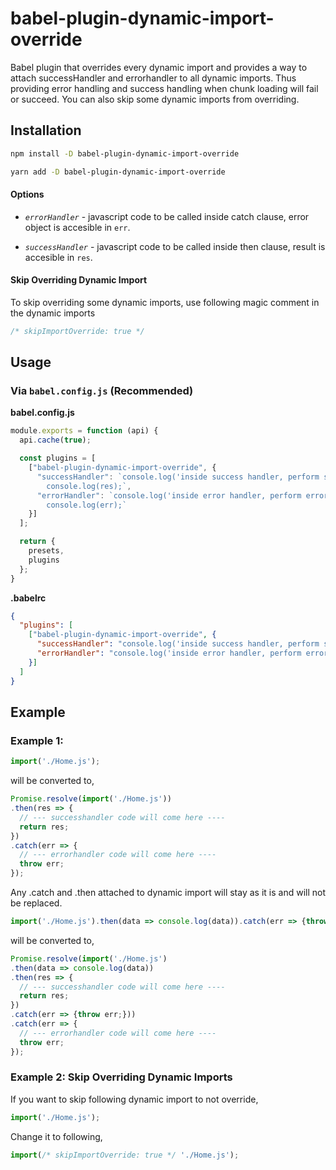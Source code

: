 # babel-plugin-dynamic-import-override

Babel plugin that overrides every dynamic import and provides a way to attach successHandler and errorhandler to all dynamic imports. Thus providing error handling and success handling when chunk loading will fail or succeed.
You can also skip some dynamic imports from overriding.

## Installation

```sh
npm install -D babel-plugin-dynamic-import-override
```

```sh
yarn add -D babel-plugin-dynamic-import-override
```

#### Options

- *`errorHandler`* - javascript code to be called inside catch clause, error object is accesible in `err`.

- *`successHandler`* - javascript code to be called inside then clause, result  is accesible in `res`.

#### Skip Overriding Dynamic Import

To skip overriding some dynamic imports, use following magic comment in the dynamic imports

```javascript
/* skipImportOverride: true */
```

## Usage

### Via `babel.config.js` (Recommended)

**babel.config.js**

```javascript
module.exports = function (api) {
  api.cache(true);

  const plugins = [
    ["babel-plugin-dynamic-import-override", {
      "successHandler": `console.log('inside success handler, perform success handling here, result is available in res');
        console.log(res);`,
      "errorHandler": `console.log('inside error handler, perform error handling here, error is available in err');
        console.log(err);`
    }]
  ];

  return {
    presets,
    plugins
  };
}
```

**.babelrc**

```json
{
  "plugins": [
    ["babel-plugin-dynamic-import-override", {
      "successHandler": "console.log('inside success handler, perform success handling here, result is available in res', res);",
      "errorHandler": "console.log('inside error handler, perform error handling here, error is available in err', err);"
    }]
  ]
}
```

## Example

### Example 1:

```javascript
import('./Home.js');
```

will be converted to,

```javascript
Promise.resolve(import('./Home.js'))
.then(res => {
  // --- successhandler code will come here ----
  return res;
})
.catch(err => {
  // --- errorhandler code will come here ----
  throw err;
});
```

Any .catch and .then attached to dynamic import will stay as it is and will not be replaced.

```javascript
import('./Home.js').then(data => console.log(data)).catch(err => {throw err;});
```

will be converted to,

```javascript
Promise.resolve(import('./Home.js')
.then(data => console.log(data))
.then(res => {
  // --- successhandler code will come here ----
  return res;
})
.catch(err => {throw err;}))
.catch(err => {
  // --- errorhandler code will come here ----
  throw err;
});
```

### Example 2: Skip Overriding Dynamic Imports

If you want to skip following dynamic import to not override,

```javascript
import('./Home.js');
```

Change it to following,
```javascript
import(/* skipImportOverride: true */ './Home.js');
```
